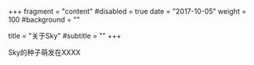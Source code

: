 +++
fragment = "content"
#disabled = true
date = "2017-10-05"
weight = 100
#background = ""

title = "关于Sky"
#subtitle = ""
+++

Sky的种子萌发在XXXX